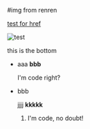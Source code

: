 #img from renren

[test for href](#bottom)

![test](http://fmn.rrimg.com/fmn061/20120228/2135/p_large_MNVs_6fc2000003ed121c.jpg)

<a name="bottom"></a>
this is the bottom

* aaa
**bbb**

    I'm code right?

* bbb

    jjjj
    **kkkkk**

    1. I'm code, no doubt!
